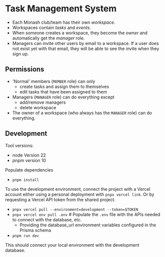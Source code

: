# Task Management System

- Each Monash club/team has their own _workspace_.
- Workspaces contain _tasks_ and _events_.
- When someone creates a workspace, they become the _owner_ and automatically get the _manager_ role.
- Managers can invite other users by email to a workspace. If a user does not exist yet with that email, they will be able to see the invite when they sign up.

## Permissions

- 'Normal' members (`MEMBER` role) can only
	- create tasks and assign them to themselves
	- edit tasks that have been assigned to them
- Managers (`MANAGER` role) can do everything except
	- add/remove managers
	- delete workspace
- The owner of a workspace (who always has the `MANAGER` role) can do everything.

## Development

Tool versions:

- node Version 22
- pnpm version 10

Populate dependencies

- `pnpm install`

To use the development environment, connect the project with a Vercel account either using a personal deployment
with `pnpx vercel link`. Or by requesting a Vercel API token from the shared project.

- `pnpx vercel pull --environment=development --token=$TOKEN`
- `pnpx vercel env pull .env` # Populate the `.env` file with the APIs needed to connect with the database, etc.
	- Providing the database_url environment variables configured in the Prisma schema
- `pnpm run dev`

This should connect your local environment with the development database.
